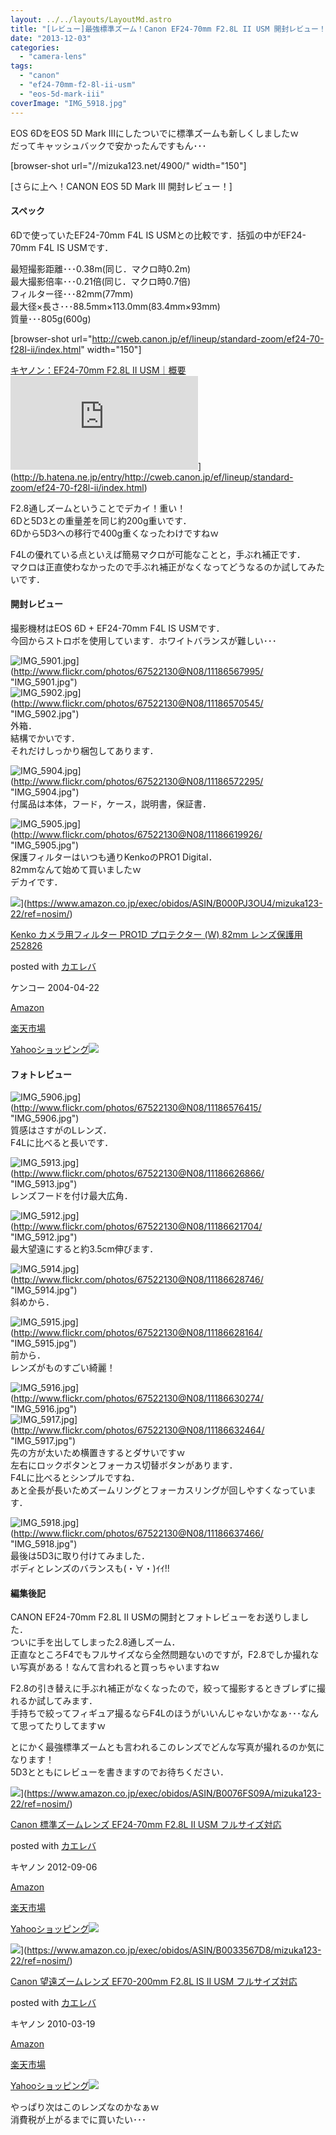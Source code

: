 ```yaml
---
layout: ../../layouts/LayoutMd.astro
title: "[レビュー]最強標準ズーム！Canon EF24-70mm F2.8L II USM 開封レビュー！"
date: "2013-12-03"
categories: 
  - "camera-lens"
tags: 
  - "canon"
  - "ef24-70mm-f2-8l-ii-usm"
  - "eos-5d-mark-iii"
coverImage: "IMG_5918.jpg"
---
```


EOS 6DをEOS 5D Mark IIIにしたついでに標準ズームも新しくしましたｗ  
だってキャッシュバックで安かったんですもん･･･

\[browser-shot url="//mizuka123.net/4900/" width="150"\]

[さらに上へ！CANON EOS 5D Mark III 開封レビュー！]

#### スペック

6Dで使っていたEF24-70mm F4L IS USMとの比較です．括弧の中がEF24-70mm F4L IS USMです．

最短撮影距離･･･0.38m(同じ．マクロ時0.2m)  
最大撮影倍率･･･0.21倍(同じ．マクロ時0.7倍)  
フィルター径･･･82mm(77mm)  
最大径×長さ･･･88.5mm×113.0mm(83.4mm×93mm)  
質量･･･805g(600g)

\[browser-shot url="http://cweb.canon.jp/ef/lineup/standard-zoom/ef24-70-f28l-ii/index.html" width="150"\]

[キヤノン：EF24-70mm F2.8L II USM｜概要](http://cweb.canon.jp/ef/lineup/standard-zoom/ef24-70-f28l-ii/index.html) ![](http://b.hatena.ne.jp/entry/image/http://cweb.canon.jp/ef/lineup/standard-zoom/ef24-70-f28l-ii/index.html)](http://b.hatena.ne.jp/entry/http://cweb.canon.jp/ef/lineup/standard-zoom/ef24-70-f28l-ii/index.html)

F2.8通しズームということでデカイ！重い！  
6Dと5D3との重量差を同じ約200g重いです．  
6Dから5D3への移行で400g重くなったわけですねｗ

F4Lの優れている点といえば簡易マクロが可能なことと，手ぶれ補正です．  
マクロは正直使わなかったので手ぶれ補正がなくなってどうなるのか試してみたいです．

#### 開封レビュー

撮影機材はEOS 6D + EF24-70mm F4L IS USMです．  
今回からストロボを使用しています．ホワイトバランスが難しい･･･

![IMG_5901.jpg](/archive/images/11186567995_134dccd924_b.jpg)](http://www.flickr.com/photos/67522130@N08/11186567995/ "IMG_5901.jpg")  
![IMG_5902.jpg](/archive/images/11186570545_d41453a515_b.jpg)](http://www.flickr.com/photos/67522130@N08/11186570545/ "IMG_5902.jpg")  
外箱．  
結構でかいです．  
それだけしっかり梱包してあります．

![IMG_5904.jpg](/archive/images/11186572295_c93bd464eb_b.jpg)](http://www.flickr.com/photos/67522130@N08/11186572295/ "IMG_5904.jpg")  
付属品は本体，フード，ケース，説明書，保証書．

![IMG_5905.jpg](/archive/images/11186619926_0474167100_b.jpg)](http://www.flickr.com/photos/67522130@N08/11186619926/ "IMG_5905.jpg")  
保護フィルターはいつも通りKenkoのPRO1 Digital．  
82mmなんて始めて買いましたｗ  
デカイです．

![](/archive/images/31qmCcY86uL._SL160_.jpg)](https://www.amazon.co.jp/exec/obidos/ASIN/B000PJ3OU4/mizuka123-22/ref=nosim/)

[Kenko カメラ用フィルター PRO1D プロテクター (W) 82mm レンズ保護用 252826](https://www.amazon.co.jp/exec/obidos/ASIN/B000PJ3OU4/mizuka123-22/ref=nosim/)

posted with [カエレバ](http://kaereba.com)

ケンコー 2004-04-22

[Amazon](http://www.amazon.co.jp/gp/search?keywords=PRO1D&__mk_ja_JP=%83J%83%5E%83J%83i&tag=mizuka123-22 "アマゾン")

[楽天市場](http://hb.afl.rakuten.co.jp/hgc/032b53ee.4b34c5ee.0f4a541e.f440145e/?pc=http%3A%2F%2Fsearch.rakuten.co.jp%2Fsearch%2Fmall%2FPRO1D%2F-%2Ff.1-p.1-s.1-sf.0-st.A-v.2%3Fx%3D0%26scid%3Daf_ich_link_urltxt%26m%3Dhttp%3A%2F%2Fm.rakuten.co.jp%2F "楽天市場")

[Yahooショッピング![](//ad.jp.ap.valuecommerce.com/servlet/gifbanner?sid=3066752&pid=881990642)](//ck.jp.ap.valuecommerce.com/servlet/referral?sid=3066752&pid=881990642&vc_url=http%3A%2F%2Fshopping.search.yahoo.co.jp%2Fsearch%3FuIv%3Don%26ei%3DUTF-8%26tab_ex%3Dcommerce%26slider%3D0%26va%3DPRO1D "Yahooショッピング")

#### フォトレビュー

![IMG_5906.jpg](/archive/images/11186576415_cab53a848d_b.jpg)](http://www.flickr.com/photos/67522130@N08/11186576415/ "IMG_5906.jpg")  
質感はさすがのLレンズ．  
F4Lに比べると長いです．

![IMG_5913.jpg](/archive/images/11186626866_b7c2e39ef8_b.jpg)](http://www.flickr.com/photos/67522130@N08/11186626866/ "IMG_5913.jpg")  
レンズフードを付け最大広角．

![IMG_5912.jpg](/archive/images/11186621704_b0b0c77c08_b.jpg)](http://www.flickr.com/photos/67522130@N08/11186621704/ "IMG_5912.jpg")  
最大望遠にすると約3.5cm伸びます．

![IMG_5914.jpg](/archive/images/11186628746_a2fcaa2f4a_b.jpg)](http://www.flickr.com/photos/67522130@N08/11186628746/ "IMG_5914.jpg")  
斜めから．

![IMG_5915.jpg](/archive/images/11186628164_ac14c97798_b.jpg)](http://www.flickr.com/photos/67522130@N08/11186628164/ "IMG_5915.jpg")  
前から．  
レンズがものすごい綺麗！

![IMG_5916.jpg](/archive/images/11186630274_78542c2256_b.jpg)](http://www.flickr.com/photos/67522130@N08/11186630274/ "IMG_5916.jpg")  
![IMG_5917.jpg](/archive/images/11186632464_6f69d8e09f_b.jpg)](http://www.flickr.com/photos/67522130@N08/11186632464/ "IMG_5917.jpg")  
先の方が太いため横置きするとダサいですｗ  
左右にロックボタンとフォーカス切替ボタンがあります．  
F4Lに比べるとシンプルですね．  
あと全長が長いためズームリングとフォーカスリングが回しやすくなっています．

![IMG_5918.jpg](/archive/images/11186637466_4c4189797a_b.jpg)](http://www.flickr.com/photos/67522130@N08/11186637466/ "IMG_5918.jpg")  
最後は5D3に取り付けてみました．  
ボディとレンズのバランスも(・∀・)ｲｲ!!

#### 編集後記

CANON EF24-70mm F2.8L II USMの開封とフォトレビューをお送りしました．  
ついに手を出してしまった2.8通しズーム．  
正直なところF4でもフルサイズなら全然問題ないのですが，F2.8でしか撮れない写真がある！なんて言われると買っちゃいますねｗ

F2.8の引き替えに手ぶれ補正がなくなったので，絞って撮影するときブレずに撮れるか試してみます．  
手持ちで絞ってフィギュア撮るならF4Lのほうがいいんじゃないかなぁ･･･なんて思ってたりしてますｗ

とにかく最強標準ズームとも言われるこのレンズでどんな写真が撮れるのか気になります！  
5D3とともにレビューを書きますのでお待ちください．

![](/archive/images/41v2-EEbHqL._SL160_.jpg)](https://www.amazon.co.jp/exec/obidos/ASIN/B0076FS09A/mizuka123-22/ref=nosim/)

[Canon 標準ズームレンズ EF24-70mm F2.8L II USM フルサイズ対応](https://www.amazon.co.jp/exec/obidos/ASIN/B0076FS09A/mizuka123-22/ref=nosim/)

posted with [カエレバ](http://kaereba.com)

キヤノン 2012-09-06

[Amazon](http://www.amazon.co.jp/gp/search?keywords=EF24-70mm%20F2.8L&__mk_ja_JP=%83J%83%5E%83J%83i&tag=mizuka123-22 "アマゾン")

[楽天市場](http://hb.afl.rakuten.co.jp/hgc/032b53ee.4b34c5ee.0f4a541e.f440145e/?pc=http%3A%2F%2Fsearch.rakuten.co.jp%2Fsearch%2Fmall%2FEF24-70mm%2520F2.8L%2F-%2Ff.1-p.1-s.1-sf.0-st.A-v.2%3Fx%3D0%26scid%3Daf_ich_link_urltxt%26m%3Dhttp%3A%2F%2Fm.rakuten.co.jp%2F "楽天市場")

[Yahooショッピング![](//ad.jp.ap.valuecommerce.com/servlet/gifbanner?sid=3066752&pid=881990642)](//ck.jp.ap.valuecommerce.com/servlet/referral?sid=3066752&pid=881990642&vc_url=http%3A%2F%2Fshopping.search.yahoo.co.jp%2Fsearch%3FuIv%3Don%26ei%3DUTF-8%26tab_ex%3Dcommerce%26slider%3D0%26va%3DEF24-70mm%2520F2.8L "Yahooショッピング")

![](/archive/images/41RXcCCQD6L._SL160_.jpg)](https://www.amazon.co.jp/exec/obidos/ASIN/B0033567D8/mizuka123-22/ref=nosim/)

[Canon 望遠ズームレンズ EF70-200mm F2.8L IS II USM フルサイズ対応](https://www.amazon.co.jp/exec/obidos/ASIN/B0033567D8/mizuka123-22/ref=nosim/)

posted with [カエレバ](http://kaereba.com)

キヤノン 2010-03-19

[Amazon](http://www.amazon.co.jp/gp/search?keywords=EF70-200mm%20F2.8L&__mk_ja_JP=%83J%83%5E%83J%83i&tag=mizuka123-22 "アマゾン")

[楽天市場](http://hb.afl.rakuten.co.jp/hgc/032b53ee.4b34c5ee.0f4a541e.f440145e/?pc=http%3A%2F%2Fsearch.rakuten.co.jp%2Fsearch%2Fmall%2FEF70-200mm%2520F2.8L%2F-%2Ff.1-p.1-s.1-sf.0-st.A-v.2%3Fx%3D0%26scid%3Daf_ich_link_urltxt%26m%3Dhttp%3A%2F%2Fm.rakuten.co.jp%2F "楽天市場")

[Yahooショッピング![](//ad.jp.ap.valuecommerce.com/servlet/gifbanner?sid=3066752&pid=881990642)](//ck.jp.ap.valuecommerce.com/servlet/referral?sid=3066752&pid=881990642&vc_url=http%3A%2F%2Fshopping.search.yahoo.co.jp%2Fsearch%3FuIv%3Don%26ei%3DUTF-8%26tab_ex%3Dcommerce%26slider%3D0%26va%3DEF70-200mm%2520F2.8L "Yahooショッピング")

やっぱり次はこのレンズなのかなぁｗ  
消費税が上がるまでに買いたい･･･
